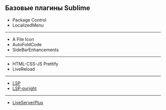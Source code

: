## Базовые плагины Sublime

* Package Control
* LocalizedMenu
***
* A File Icon
* Auto​Fold​Code
* SideBarEnhancements
***
* HTML-CSS-JS Prettify
* LiveReload
***
* [LSP](https://lsp.sublimetext.io/)
* [LSP-pyright](https://github.com/sublimelsp/LSP-pyright)
***
* [LiveServerPlus](https://github.com/ifrederico/sublime-liveserverplus)

